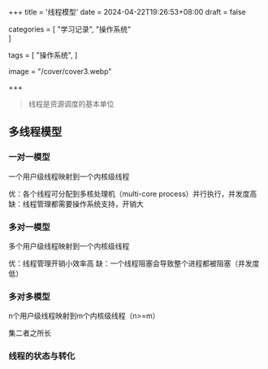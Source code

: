 +++
title = '线程模型'
date = 2024-04-22T19:26:53+08:00
draft = false

categories = [
    "学习记录",
    "操作系统"    
]

tags = [
    "操作系统",
]

image = "/cover/cover3.webp"

+++
> 线程是资源调度的基本单位

## 多线程模型

### 一对一模型

一个用户级线程映射到一个内核级线程

优：各个线程可分配到多核处理机（multi-core process）并行执行，并发度高
缺：线程管理都需要操作系统支持，开销大
### 多对一模型

多个用户级线程映射到一个内核级线程

优：线程管理开销小效率高
缺：一个线程阻塞会导致整个进程都被阻塞（并发度低）
### 多对多模型

n个用户级线程映射到m个内核级线程（n>=m）

集二者之所长

### 线程的状态与转化

